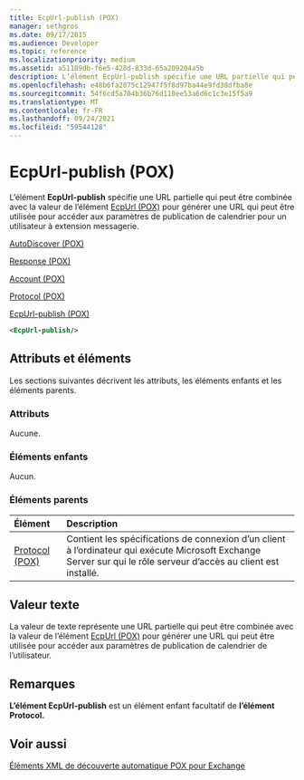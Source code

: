 ```yaml
---
title: EcpUrl-publish (POX)
manager: sethgros
ms.date: 09/17/2015
ms.audience: Developer
ms.topic: reference
ms.localizationpriority: medium
ms.assetid: a51189db-f6e5-428d-833d-65a209204a5b
description: L’élément EcpUrl-publish spécifie une URL partielle qui peut être combinée avec la valeur de l’élément EcpUrl (POX) pour générer une URL qui peut être utilisée pour accéder aux paramètres de publication de calendrier pour un utilisateur à extension messagerie.
ms.openlocfilehash: e48b6fa2075c12947f5f8d97ba44e9fd38dfba8e
ms.sourcegitcommit: 54f6cd5a704b36b76d110ee53a6d6c1c3e15f5a9
ms.translationtype: MT
ms.contentlocale: fr-FR
ms.lasthandoff: 09/24/2021
ms.locfileid: "59544128"
---
```

# <a name="ecpurl-publish-pox"></a>EcpUrl-publish (POX)

L’élément **EcpUrl-publish** spécifie une URL partielle qui peut être combinée avec la valeur de l’élément [EcpUrl (POX)](ecpurl-pox.md) pour générer une URL qui peut être utilisée pour accéder aux paramètres de publication de calendrier pour un utilisateur à extension messagerie. 
  
[AutoDiscover (POX)](autodiscover-pox.md)
  
[Response (POX)](response-pox.md)
  
[Account (POX)](account-pox.md)
  
[Protocol (POX)](protocol-pox.md)
  
[EcpUrl-publish (POX)](ecpurl-publish-pox.md)
  
```XML
<EcpUrl-publish/>
```

## <a name="attributes-and-elements"></a>Attributs et éléments

Les sections suivantes décrivent les attributs, les éléments enfants et les éléments parents.
  
### <a name="attributes"></a>Attributs

Aucune.
  
### <a name="child-elements"></a>Éléments enfants

Aucun.
  
### <a name="parent-elements"></a>Éléments parents

|**Élément**|**Description**|
|:-----|:-----|
|[Protocol (POX)](protocol-pox.md) <br/> |Contient les spécifications de connexion d’un client à l’ordinateur qui exécute Microsoft Exchange Server sur qui le rôle serveur d’accès au client est installé.  <br/> |
   
## <a name="text-value"></a>Valeur texte

La valeur de texte représente une URL partielle qui peut être combinée avec la valeur de l’élément [EcpUrl (POX)](ecpurl-pox.md) pour générer une URL qui peut être utilisée pour accéder aux paramètres de publication de calendrier de l’utilisateur. 
  
## <a name="remarks"></a>Remarques

**L’élément EcpUrl-publish** est un élément enfant facultatif de **l’élément Protocol.** 
  
## <a name="see-also"></a>Voir aussi



[Éléments XML de découverte automatique POX pour Exchange](pox-autodiscover-xml-elements-for-exchange.md)


